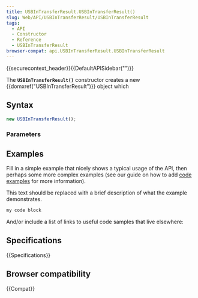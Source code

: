 ```yaml
---
title: USBInTransferResult.USBInTransferResult()
slug: Web/API/USBInTransferResult/USBInTransferResult
tags:
  - API
  - Constructor
  - Reference
  - USBInTransferResult
browser-compat: api.USBInTransferResult.USBInTransferResult
---
```

{{securecontext_header}}{{DefaultAPISidebar("")}}

The **`USBInTransferResult()`** constructor creates a new {{domxref("USBInTransferResult")}} object which 

## Syntax

```js
new USBInTransferResult();
```

### Parameters



## Examples

Fill in a simple example that nicely shows a typical usage of the API, then perhaps some more complex examples (see our guide on how to add [code examples](/en-US/docs/MDN/Contribute/Structures/Code_examples) for more information).

This text should be replaced with a brief description of what the example demonstrates.

```js
my code block
```

And/or include a list of links to useful code samples that live elsewhere:

## Specifications

{{Specifications}}

## Browser compatibility

{{Compat}}

